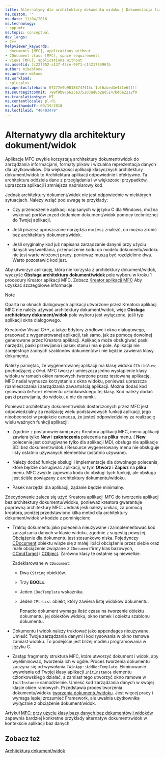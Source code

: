 ```yaml
---
title: Alternatywy dla architektury dokumentu widoku | Dokumentacja firmy Microsoft
ms.custom: ''
ms.date: 11/04/2016
ms.technology:
- cpp-mfc
ms.topic: conceptual
dev_langs:
- C++
helpviewer_keywords:
- documents [MFC], applications without
- CDocument class [MFC], space requirements
- views [MFC], applications without
ms.assetid: 2c22f352-a137-45ce-9971-c142173496fb
author: mikeblome
ms.author: mblome
ms.workload:
- cplusplus
ms.openlocfilehash: 07277e9b98186747415cf1bf6abed3e431e64fff
ms.sourcegitcommit: 799f9b976623a375203ad8b2ad5147bd6a2212f0
ms.translationtype: MT
ms.contentlocale: pl-PL
ms.lasthandoff: 09/19/2018
ms.locfileid: "46403479"
---
```

# <a name="alternatives-to-the-documentview-architecture"></a>Alternatywy dla architektury dokument/widok

Aplikacje MFC zwykle korzystają architektury dokument/widok do zarządzania informacjami, formaty plików i wizualna reprezentacja danych dla użytkowników. Dla większości aplikacji klasycznych architektury dokument/widok to Architektura aplikacji odpowiednie i efektywne. Ta architektura oddziela dane z przeglądania i w większości przypadków, upraszcza aplikacji i zmniejsza nadmiarowy kod.

Jednak architektury dokument/widok nie jest odpowiednie w niektórych sytuacjach. Należy wziąć pod uwagę te przykłady:

- Czy przenoszenie aplikacji napisanych w języku C dla Windows, można wykonać portów przed dodaniem dokument/widok pomocy technicznej do Twojej aplikacji.

- Jeśli piszesz uproszczone narzędzia możesz znaleźć, co można zrobić bez architektury dokument/widok.

- Jeśli oryginalny kod już napisana zarządzanie danymi przy użyciu danych wyświetlania, przenoszenie kodu do modelu dokumentu/widoku nie jest warte włożonej pracy, ponieważ muszą być rozdzielone dwa. Warto pozostawić kod jest.

Aby utworzyć aplikację, która nie korzysta z architektury dokument/widok, wyczyść **Obsługa architektury dokument/widok** pole wyboru w kroku 1 procedury Kreator aplikacji MFC. Zobacz [Kreator aplikacji MFC](../mfc/reference/mfc-application-wizard.md) Aby uzyskać szczegółowe informacje.

> [!NOTE]
>  Oparta na oknach dialogowych aplikacji utworzone przez Kreatora aplikacji MFC nie należy używać architektury dokument/widok, więc **Obsługa architektury dokument/widok** pole wyboru jest wyłączone, jeśli typ aplikacji okna dialogowego.

Kreatorów Visual C++, a także Edytory źródłowe i okna dialogowego, pracować z wygenerowanej aplikacji, tak samo, jak za pomocą dowolnej generowane przez Kreatora aplikacji. Aplikacja może obsługiwać paski narzędzi, paski przewijania i pasek stanu i ma **o** pole. Aplikacja nie zarejestruje żadnych szablonów dokumentów i nie będzie zawierać klasy dokumentu.

Należy pamiętać, że wygenerowanej aplikacji ma klasę widoku `CChildView`, pochodzącej z `CWnd`. MFC tworzy i umieszcza jedno wystąpienie klasy widoku w ramach okien ramowych tworzone przez testowaną aplikację. MFC nadal wymusza korzystanie z okna widoku, ponieważ upraszcza rozmieszczania i zarządzania zawartością aplikacji. Można dodać kod rysowania `OnPaint` elementu członkowskiego tej klasy. Kod należy dodać paski przewijania, do widoku, a nie do ramki.

Ponieważ architektury dokument/widok dostarczonych przez MFC jest odpowiedzialny za realizację wielu podstawowych funkcji aplikacji, jego nieobecności w projekcie oznacza, że jesteś odpowiedzialny za realizację wielu ważnych funkcji aplikacji:

- Zgodnie z postanowieniami przez Kreatora aplikacji MFC, menu aplikacji zawiera tylko **New** i **zakończenia** polecenia na **pliku** menu. ( **New** polecenie jest obsługiwane tylko dla aplikacji MDI, obsługa nie aplikacje SDI bez dokument/widok.) Resource wygenerowany menu nie obsługuje listy ostatnio używanych elementów (ostatnio używane).

- Należy dodać funkcje obsługi i implementacje dla dowolnego polecenia, które będzie obsługiwać aplikacji, w tym **Otwórz** i **Zapisz** na **pliku** menu. MFC zwykle zapewnia kodu do obsługi tych funkcji, ale obsługa jest ściśle powiązany z architektury dokumentu/widoku.

- Pasek narzędzi dla aplikacji, żądanie będzie minimalny.

Zdecydowanie zaleca się użyć Kreatora aplikacji MFC do tworzenia aplikacji bez architektury dokumentu/widoku, ponieważ kreatora gwarantuje poprawną architektury MFC. Jednak jeśli należy unikać, za pomocą kreatora, poniżej przedstawiono kilka metod dla architektury dokument/widok w kodzie z pominięciem:

- Traktuj dokumentu jako polecenia nieużywane i zaimplementować kod zarządzania danych w klasie widoku, zgodnie z sugestią powyżej. Obciążenie dla dokumentu jest stosunkowo niska. Pojedynczy [CDocument](../mfc/reference/cdocument-class.md) obiektu wiąże się z małej ilości obciążenie przez siebie oraz małe obciążenie związane z `CDocument`firmy klas bazowych, [CCmdTarget](../mfc/reference/ccmdtarget-class.md) i [CObject](../mfc/reference/cobject-class.md). Zarówno klasy te ostatnie są niewielkie.

     Zadeklarowane w `CDocument`:

   - Dwa `CString` obiektów.

   - Trzy **BOOL**s.

   - Jeden `CDocTemplate` wskaźnika.

   - Jeden `CPtrList` obiekt, który zawiera listę widoków dokumentu.

     Ponadto dokument wymaga ilość czasu na tworzenie obiektu dokumentu, jej obiektów widoku, okno ramek i obiektu szablonu dokumentu.

- Dokumentu i widok należy traktować jako appendages nieużywane. Umieść Twoje zarządzania danymi i kod rysowania w okno ramowe zamiast widoku. To podejście jest bliżej modelu programowania w języku C.

- Zastąp fragmenty struktura MFC, które utworzyć dokument i widok, aby wyeliminować, tworzenia ich w ogóle. Proces tworzenia dokumentu zaczyna się od wywołania `CWinApp::AddDocTemplate`. Eliminowanie wywołania od Twojej klasy aplikacji `InitInstance` elementu członkowskiego działać, a zamiast tego utworzyć okno ramowe w `InitInstance` samodzielnie. Umieść kod zarządzania danych w swojej klasie okien ramowych. Przedstawia proces tworzenia dokumentu/widoku [tworzenia dokumentu/widoku](../mfc/document-view-creation.md). Jest więcej pracy i wymaga lepiej zrozumieć Framework, ale uwalnia użytkownika wyłącznie z obciążenie dokument/widok.

Artykuł [MFC: przy użyciu klasy bazy danych bez dokumentów i widoków](../data/mfc-using-database-classes-without-documents-and-views.md) zapewnia bardziej konkretne przykłady alternatyw dokument/widok w kontekście aplikacji baz danych.

## <a name="see-also"></a>Zobacz też

[Architektura dokument/widok](../mfc/document-view-architecture.md)

